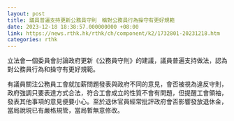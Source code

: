 ```yaml
---
layout: post
title: 議員普遍支持更新公務員守則　稱對公務員行為操守有更好規範
date: 2023-12-18 18:38:57.000000000 +08:00
link: https://news.rthk.hk/rthk/ch/component/k2/1732801-20231218.htm
categories: rthk
---
```


立法會一個委員會討論政府更新《公務員守則》的建議，議員普遍支持做法，認為對公務員行為和操守有更好規範。

有議員關注公務員工會就加薪問題發表與政府不同的意見，會否被視為違反守則，政府強調只要表達方式合法，符合工會成立的性質不會有問題，但提醒工會領袖，發表其他事項的意見便要小心。至於退休官員經常批評政府會否影響發放退休金，當局說現已有嚴格規管，當局暫無意修改。
